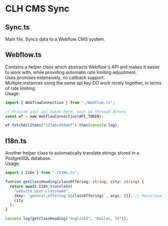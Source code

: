 # CLH CMS Sync

## Sync.ts
Main file. Syncs data to a Webflow CMS system.

## Webflow.ts
Contains a helper class which abstracts Webflow's API and makes it easier to work with, while providing automatic rate limiting adjustment.  
Uses promises extensively, no callback support.  
Multiple instances using the same api key DO work nicely together, in terms of rate limiting.  
Usage:
```ts
import { WebflowConnection } from "./Webflow.ts";

// Provide your api token here, such as through dotenv
const wf = new WebflowConnection(API_TOKEN);

wf.fetchAllItems("123abc456def").then(console.log);
```

## I18n.ts
Another helper class to automatically translate strings stored in a PostgreSQL database.  
Usage:
```ts
import { I18n } from "./I18n.ts";

funtion getClassHeading(classOffering: string, city: string) {
  return await I18n.translate(
    "website.user.classname",
    {key: `general.offering.${classOffering}`, args: []}, // Recursively translates as needed
    city
  );
}

console.log(getClassHeading("english1", "Dallas, TX"));
```